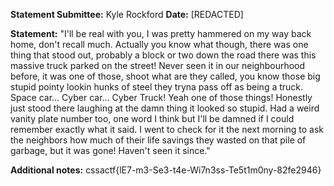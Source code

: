 **Statement Submittee:** Kyle Rockford
**Date:** [REDACTED]

**Statement:**
"I'll be real with you, I was pretty hammered on my way back home, don't recall much. Actually you know what though, there was one thing that stood out, probably a block or two down the road there was this massive truck parked on the street! Never seen it in our neighbourhood before, it was one of those, shoot what are they called, you know those big stupid pointy lookin hunks of steel they tryna pass off as being a truck. Space car... Cyber car... Cyber Truck! Yeah one of those things! Honestly just stood there laughing at the damn thing it looked so stupid. Had a weird vanity plate number too, one word I think but I'll be damned if I could remember exactly what it said. I went to check for it the next morning to ask the neighbors how much of their life savings they wasted on that pile of garbage, but it was gone! Haven't seen it since."

**Additional notes:** cssactf{lE7-m3-Se3-t4e-Wi7n3ss-Te5t1m0ny-82fe2946}


